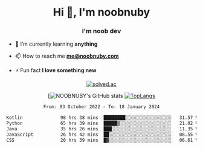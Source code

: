 <h1 align="center">Hi 👋, I'm noobnuby</h1>
<h3 align="center">I'm noob dev</h3>

- 🌱 I’m currently learning **anything**

- 📫 How to reach me **me@noobnuby.com**

- ⚡ Fun fact **I love something new**

<div align="center">
  
[![solved.ac](https://solvedac-cards-starcea.paring.moe/profile/noobnuby)](https://solved.ac/profile/noobnuby)

<div>
<div align="center">

[![NOOBNUBY's GitHub stats](https://github-readme-stats.vercel.app/api?username=NOOBNUBY&show_icons=true&theme=dark)
[![TopLangs](https://github-readme-stats.vercel.app/api/top-langs/?username=NOOBNUBY&layout=compact&theme=dark)](https://github.com/anuraghazra/github-readme-stats)

</div>

<!--START_SECTION:waka-->

```txt
From: 03 October 2022 - To: 18 January 2024

Kotlin              98 hrs 38 mins  ████████░░░░░░░░░░░░░░░░░   31.57 %
Python              65 hrs 39 mins  █████▒░░░░░░░░░░░░░░░░░░░   21.02 %
Java                35 hrs 26 mins  ███░░░░░░░░░░░░░░░░░░░░░░   11.35 %
JavaScript          26 hrs 42 mins  ██░░░░░░░░░░░░░░░░░░░░░░░   08.55 %
CSS                 20 hrs 39 mins  █▓░░░░░░░░░░░░░░░░░░░░░░░   06.61 %
```

<!--END_SECTION:waka-->
